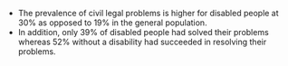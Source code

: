 * The prevalence of civil legal problems is higher for disabled people at 30% as opposed to 19% in the general population.
* In addition, only 39% of disabled people had solved their problems whereas 52% without a disability had succeeded in resolving their problems.
